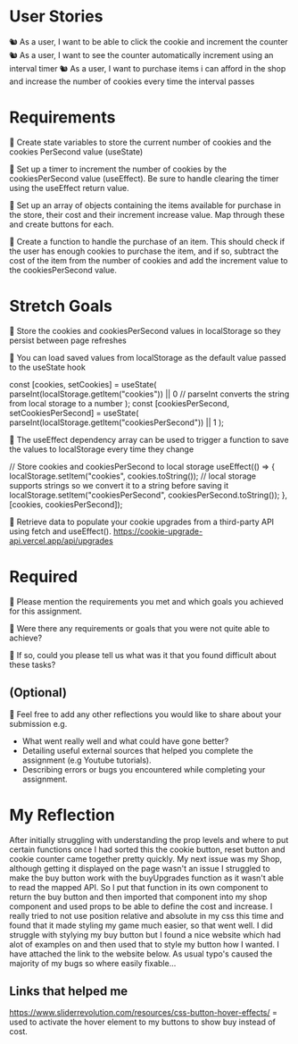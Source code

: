 # User Stories

🐿️ As a user, I want to be able to click the cookie and increment the counter
🐿️ As a user, I want to see the counter automatically increment using an interval timer
🐿️ As a user, I want to purchase items i can afford in the shop and increase the number of cookies every time the interval passes

# Requirements

🎯 Create state variables to store the current number of cookies and the cookies PerSecond value (useState)

🎯 Set up a timer to increment the number of cookies by the cookiesPerSecond value (useEffect). Be sure to handle clearing the timer using the useEffect return value.

🎯 Set up an array of objects containing the items available for purchase in the store, their cost and their increment increase value. Map through these and create buttons for each.

🎯 Create a function to handle the purchase of an item. This should check if the user has enough cookies to purchase the item, and if so, subtract the cost of the item from the number of cookies and add the increment value to the cookiesPerSecond value.

# Stretch Goals

🏹 Store the cookies and cookiesPerSecond values in localStorage so they persist between page refreshes

💭 You can load saved values from localStorage as the default value passed to the useState hook

const [cookies, setCookies] = useState(
parseInt(localStorage.getItem("cookies")) || 0 // parseInt converts the string from local storage to a number
);
const [cookiesPerSecond, setCookiesPerSecond] = useState(
parseInt(localStorage.getItem("cookiesPerSecond")) || 1
);

💭 The useEffect dependency array can be used to trigger a function to save the values to localStorage every time they change

// Store cookies and cookiesPerSecond to local storage
useEffect(() => {
localStorage.setItem("cookies", cookies.toString()); // local storage supports strings so we convert it to a string before saving it
localStorage.setItem("cookiesPerSecond", cookiesPerSecond.toString());
}, [cookies, cookiesPerSecond]);

🏹 Retrieve data to populate your cookie upgrades from a third-party API using fetch and useEffect().
https://cookie-upgrade-api.vercel.app/api/upgrades

# Required

🎯 Please mention the requirements you met and which goals you achieved for this assignment.

🎯 Were there any requirements or goals that you were not quite able to achieve?

🎯 If so, could you please tell us what was it that you found difficult about these tasks?

## (Optional)

🏹 Feel free to add any other reflections you would like to share about your submission e.g.

- What went really well and what could have gone better?
- Detailing useful external sources that helped you complete the assignment (e.g Youtube tutorials).
- Describing errors or bugs you encountered while completing your assignment.

# My Reflection

After initially struggling with understanding the prop levels and where to put certain functions once I had sorted this the cookie button, reset button and cookie counter came together pretty quickly. My next issue was my Shop, although getting it displayed on the page wasn't an issue I struggled to make the buy button work with the buyUpgrades function as it wasn't able to read the mapped API. So I put that function in its own component to return the buy button and then imported that component into my shop component and used props to be able to define the cost and increase.
I really tried to not use position relative and absolute in my css this time and found that it made styling my game much easier, so that went well. I did struggle with stylying my buy button but I found a nice website which had alot of examples on and then used that to style my button how I wanted. I have attached the link to the website below.
As usual typo's caused the majority of my bugs so where easily fixable...

## Links that helped me

https://www.sliderrevolution.com/resources/css-button-hover-effects/ = used to activate the hover element to my buttons to show buy instead of cost.
